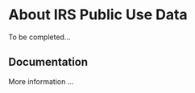 About IRS Public Use Data
=========================

To be completed...

Documentation
-------------

More information ...
